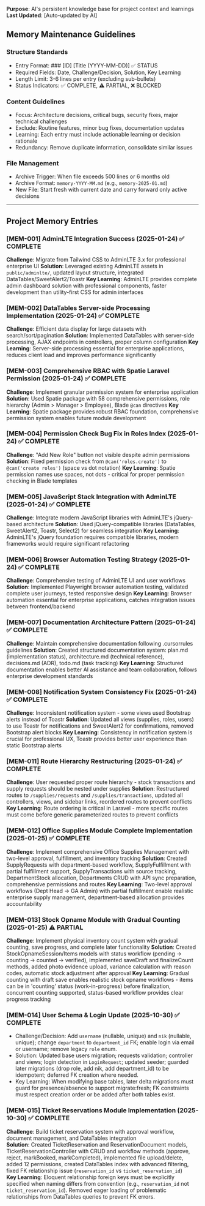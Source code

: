 **Purpose**: AI's persistent knowledge base for project context and learnings
**Last Updated**: [Auto-updated by AI]

## Memory Maintenance Guidelines

### Structure Standards

-   Entry Format: ### [ID] [Title (YYYY-MM-DD)] ✅ STATUS
-   Required Fields: Date, Challenge/Decision, Solution, Key Learning
-   Length Limit: 3-6 lines per entry (excluding sub-bullets)
-   Status Indicators: ✅ COMPLETE, ⚠️ PARTIAL, ❌ BLOCKED

### Content Guidelines

-   Focus: Architecture decisions, critical bugs, security fixes, major technical challenges
-   Exclude: Routine features, minor bug fixes, documentation updates
-   Learning: Each entry must include actionable learning or decision rationale
-   Redundancy: Remove duplicate information, consolidate similar issues

### File Management

-   Archive Trigger: When file exceeds 500 lines or 6 months old
-   Archive Format: `memory-YYYY-MM.md` (e.g., `memory-2025-01.md`)
-   New File: Start fresh with current date and carry forward only active decisions

---

## Project Memory Entries

### [MEM-001] AdminLTE Integration Success (2025-01-24) ✅ COMPLETE

**Challenge**: Migrate from Tailwind CSS to AdminLTE 3.x for professional enterprise UI
**Solution**: Leveraged existing AdminLTE assets in `public/adminlte/`, updated layout structure, integrated DataTables/SweetAlert2/Toastr
**Key Learning**: AdminLTE provides complete admin dashboard solution with professional components, faster development than utility-first CSS for admin interfaces

### [MEM-002] DataTables Server-side Processing Implementation (2025-01-24) ✅ COMPLETE

**Challenge**: Efficient data display for large datasets with search/sort/pagination
**Solution**: Implemented DataTables with server-side processing, AJAX endpoints in controllers, proper column configuration
**Key Learning**: Server-side processing essential for enterprise applications, reduces client load and improves performance significantly

### [MEM-003] Comprehensive RBAC with Spatie Laravel Permission (2025-01-24) ✅ COMPLETE

**Challenge**: Implement granular permission system for enterprise application
**Solution**: Used Spatie package with 58 comprehensive permissions, role hierarchy (Admin > Manager > Employee), Blade `@can` directives
**Key Learning**: Spatie package provides robust RBAC foundation, comprehensive permission system enables future module development

### [MEM-004] Permission Check Bug Fix in Roles Index (2025-01-24) ✅ COMPLETE

**Challenge**: "Add New Role" button not visible despite admin permissions
**Solution**: Fixed permission check from `@can('roles.create')` to `@can('create roles')` (space vs dot notation)
**Key Learning**: Spatie permission names use spaces, not dots - critical for proper permission checking in Blade templates

### [MEM-005] JavaScript Stack Integration with AdminLTE (2025-01-24) ✅ COMPLETE

**Challenge**: Integrate modern JavaScript libraries with AdminLTE's jQuery-based architecture
**Solution**: Used jQuery-compatible libraries (DataTables, SweetAlert2, Toastr, Select2) for seamless integration
**Key Learning**: AdminLTE's jQuery foundation requires compatible libraries, modern frameworks would require significant refactoring

### [MEM-006] Browser Automation Testing Strategy (2025-01-24) ✅ COMPLETE

**Challenge**: Comprehensive testing of AdminLTE UI and user workflows
**Solution**: Implemented Playwright browser automation testing, validated complete user journeys, tested responsive design
**Key Learning**: Browser automation essential for enterprise applications, catches integration issues between frontend/backend

### [MEM-007] Documentation Architecture Pattern (2025-01-24) ✅ COMPLETE

**Challenge**: Maintain comprehensive documentation following .cursorrules guidelines
**Solution**: Created structured documentation system: plan.md (implementation status), architecture.md (technical reference), decisions.md (ADR), todo.md (task tracking)
**Key Learning**: Structured documentation enables better AI assistance and team collaboration, follows enterprise development standards

### [MEM-008] Notification System Consistency Fix (2025-01-24) ✅ COMPLETE

**Challenge**: Inconsistent notification system - some views used Bootstrap alerts instead of Toastr
**Solution**: Updated all views (supplies, roles, users) to use Toastr for notifications and SweetAlert2 for confirmations, removed Bootstrap alert blocks
**Key Learning**: Consistency in notification system is crucial for professional UX, Toastr provides better user experience than static Bootstrap alerts

### [MEM-011] Route Hierarchy Restructuring (2025-01-24) ✅ COMPLETE

**Challenge**: User requested proper route hierarchy - stock transactions and supply requests should be nested under supplies
**Solution**: Restructured routes to `/supplies/requests` and `/supplies/transactions`, updated all controllers, views, and sidebar links, reordered routes to prevent conflicts
**Key Learning**: Route ordering is critical in Laravel - more specific routes must come before generic parameterized routes to prevent conflicts

### [MEM-012] Office Supplies Module Complete Implementation (2025-01-25) ✅ COMPLETE

**Challenge**: Implement comprehensive Office Supplies Management with two-level approval, fulfillment, and inventory tracking
**Solution**: Created SupplyRequests with department-based workflow, SupplyFulfillment with partial fulfillment support, SupplyTransactions with source tracking, DepartmentStock allocation, Departments CRUD with API sync preparation, comprehensive permissions and routes
**Key Learning**: Two-level approval workflows (Dept Head → GA Admin) with partial fulfillment enable realistic enterprise supply management, department-based allocation provides accountability

### [MEM-013] Stock Opname Module with Gradual Counting (2025-01-25) ⚠️ PARTIAL

**Challenge**: Implement physical inventory count system with gradual counting, save progress, and complete later functionality
**Solution**: Created StockOpnameSession/Items models with status workflow (pending → counting → counted → verified), implemented saveDraft and finalizeCount methods, added photo evidence upload, variance calculation with reason codes, automatic stock adjustment after approval
**Key Learning**: Gradual counting with draft save enables realistic stock opname workflows - items can be in 'counting' status (work-in-progress) before finalization, concurrent counting supported, status-based workflow provides clear progress tracking

### [MEM-014] User Schema & Login Update (2025-10-30) ✅ COMPLETE

-   Challenge/Decision: Add `username` (nullable, unique) and `nik` (nullable, unique); change `department` to `department_id` FK; enable login via email or username; remove legacy `role` enum.
-   Solution: Updated base users migration; requests validation; controller and views; login detection in `LoginRequest`; updated seeder; guarded later migrations (drop role, add nik, add department_id) to be idempotent; deferred FK creation where needed.
-   Key Learning: When modifying base tables, later delta migrations must guard for presence/absence to support migrate:fresh; FK constraints must respect creation order or be added after both tables exist.

### [MEM-015] Ticket Reservations Module Implementation (2025-10-30) ✅ COMPLETE

**Challenge**: Build ticket reservation system with approval workflow, document management, and DataTables integration  
**Solution**: Created TicketReservation and ReservationDocument models, TicketReservationController with CRUD and workflow methods (approve, reject, markBooked, markCompleted), implemented file upload/delete, added 12 permissions, created DataTables index with advanced filtering, fixed FK relationship issue (`reservation_id` vs `ticket_reservation_id`)  
**Key Learning**: Eloquent relationship foreign keys must be explicitly specified when naming differs from convention (e.g., `reservation_id` not `ticket_reservation_id`). Removed eager loading of problematic relationships from DataTables queries to prevent FK errors.